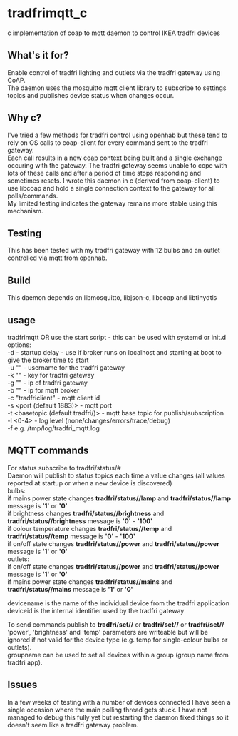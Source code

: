 # tradfrimqtt_c
c implementation of coap to mqtt daemon to control IKEA tradfri devices

## What's it for?
Enable control of tradfri lighting and outlets via the tradfri gateway using CoAP.  
The daemon uses the mosquitto mqtt client library to subscribe to settings topics and publishes device status when changes occur.  

## Why c?
I've tried a few methods for tradfri control using openhab but these tend to rely on OS calls to coap-client for every command sent to the tradfri gateway.   
Each call results in a new coap context being built and a single exchange occuring with the gateway. The tradfri gateway seems unable to cope with lots
of these calls and after a period of time stops responding and sometimes resets.
I wrote this daemon in c (derived from coap-client) to use libcoap and hold a single connection context to the gateway for all polls/commands.  
My limited testing indicates the gateway remains more stable using this mechanism.

## Testing
This has been tested with my tradfri gateway with 12 bulbs and an outlet controlled via mqtt from openhab.

## Build
This daemon depends on libmosquitto, libjson-c, libcoap and libtinydtls

## usage
tradfrimqtt <opts> OR use the start script - this can be used with systemd or init.d  
options:  
-d <time in s> - startup delay - use if broker runs on localhost and starting at boot to give the broker time to start  
-u "<username>" - username for the tradfri gateway  
-k "<key>" - key for tradfri gateway  
-g "<tradfri gateway ip>" - ip of tradfri gateway  
-b "<broker ip>" - ip for mqtt broker  
-c "tradfriclient" - mqtt client id  
-s <port (default 1883)> - mqtt port  
-t <basetopic (default tradfri/)> - mqtt base topic for publish/subscription  
-l <0-4> - log level (none/changes/errors/trace/debug)  
-f <tracefile> e.g. /tmp/log/tradfri_mqtt.log  

## MQTT commands
For status subscribe to tradfri/status/#  
Daemon will publish to status topics each time a value changes (all values reported at startup or when a new device is discovered)  
bulbs:  
if mains power state changes **tradfri/status/<devicename>/lamp** and **tradfri/status/<deviceid>/lamp** message is **'1'** or **'0'**   
if brightness changes **tradfri/status/<devicename>/brightness** and **tradfri/status/<deviceid>/brightness** message is **'0'** - **'100'**  
if colour temperature changes **tradfri/status/<devicename>/temp** and **tradfri/status/<deviceid>/temp** message is **'0'** - **'100'**  
if on/off state changes **tradfri/status/<devicename>/power** and **tradfri/status/<deviceid>/power** message is **'1'** or **'0'**   
outlets:  
if on/off state changes **tradfri/status/<devicename>/power** and **tradfri/status/<deviceid>/power** message is **'1'** or **'0'**   
if mains power state changes **tradfri/status/<devicename>/mains** and **tradfri/status/<deviceid>/mains** message is **'1'** or **'0'**   
  
devicename is the name of the individual device from the tradfri application  
deviceid is the internal identifier used by the tradfri gateway  
  
To send commands publish to **tradfri/set/<devicename>/<parameter>** or **tradfri/set/<deviceid>/<parameter>** or **tradfri/set/<groupname>/<parameter>**   
'power', 'brightness' and 'temp' parameters are writeable but will be ignored if not valid for the device type (e.g. temp for single-colour bulbs or outlets).  
groupname can be used to set all devices within a group (group name from tradfri app).  

## Issues
In a few weeks of testing with a number of devices connected I have seen a single occasion where the main polling thread gets stuck. I have not managed to debug this fully yet
but restarting the daemon fixed things so it doesn't seem like a tradfri gateway problem.
